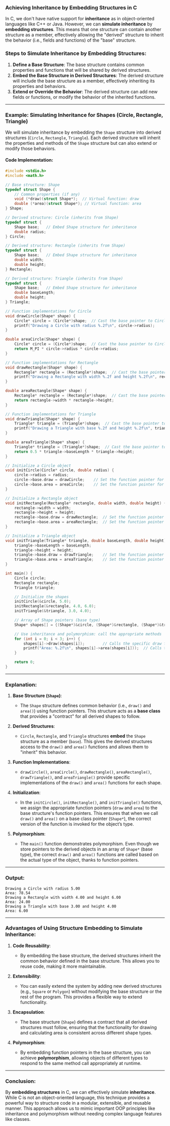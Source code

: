 ### **Achieving Inheritance by Embedding Structures in C**

In C, we don't have native support for **inheritance** as in object-oriented languages like C++ or Java. However, we can **simulate inheritance** by **embedding structures**. This means that one structure can contain another structure as a member, effectively allowing the "derived" structure to inherit the behavior (i.e., fields and functions) of the "base" structure.

### **Steps to Simulate Inheritance by Embedding Structures:**
1. **Define a Base Structure**: The base structure contains common properties and functions that will be shared by derived structures.
2. **Embed the Base Structure in Derived Structures**: The derived structure will include the base structure as a member, effectively inheriting its properties and behaviors.
3. **Extend or Override the Behavior**: The derived structure can add new fields or functions, or modify the behavior of the inherited functions.

---

### **Example: Simulating Inheritance for Shapes (Circle, Rectangle, Triangle)**

We will simulate inheritance by embedding the `Shape` structure into derived structures (`Circle`, `Rectangle`, `Triangle`). Each derived structure will inherit the properties and methods of the `Shape` structure but can also extend or modify those behaviors.

#### **Code Implementation:**

```c
#include <stdio.h>
#include <math.h>

// Base structure: Shape
typedef struct Shape {
    // Common properties (if any)
    void (*draw)(struct Shape*);  // Virtual function: draw
    double (*area)(struct Shape*); // Virtual function: area
} Shape;

// Derived structure: Circle (inherits from Shape)
typedef struct {
    Shape base;   // Embed Shape structure for inheritance
    double radius;
} Circle;

// Derived structure: Rectangle (inherits from Shape)
typedef struct {
    Shape base;   // Embed Shape structure for inheritance
    double width;
    double height;
} Rectangle;

// Derived structure: Triangle (inherits from Shape)
typedef struct {
    Shape base;   // Embed Shape structure for inheritance
    double baseLength;
    double height;
} Triangle;

// Function implementations for Circle
void drawCircle(Shape* shape) {
    Circle* circle = (Circle*)shape;  // Cast the base pointer to Circle pointer
    printf("Drawing a Circle with radius %.2f\n", circle->radius);
}

double areaCircle(Shape* shape) {
    Circle* circle = (Circle*)shape;  // Cast the base pointer to Circle pointer
    return M_PI * circle->radius * circle->radius;
}

// Function implementations for Rectangle
void drawRectangle(Shape* shape) {
    Rectangle* rectangle = (Rectangle*)shape;  // Cast the base pointer to Rectangle pointer
    printf("Drawing a Rectangle with width %.2f and height %.2f\n", rectangle->width, rectangle->height);
}

double areaRectangle(Shape* shape) {
    Rectangle* rectangle = (Rectangle*)shape;  // Cast the base pointer to Rectangle pointer
    return rectangle->width * rectangle->height;
}

// Function implementations for Triangle
void drawTriangle(Shape* shape) {
    Triangle* triangle = (Triangle*)shape;  // Cast the base pointer to Triangle pointer
    printf("Drawing a Triangle with base %.2f and height %.2f\n", triangle->baseLength, triangle->height);
}

double areaTriangle(Shape* shape) {
    Triangle* triangle = (Triangle*)shape;  // Cast the base pointer to Triangle pointer
    return 0.5 * triangle->baseLength * triangle->height;
}

// Initialize a Circle object
void initCircle(Circle* circle, double radius) {
    circle->radius = radius;
    circle->base.draw = drawCircle;    // Set the function pointer for draw
    circle->base.area = areaCircle;    // Set the function pointer for area
}

// Initialize a Rectangle object
void initRectangle(Rectangle* rectangle, double width, double height) {
    rectangle->width = width;
    rectangle->height = height;
    rectangle->base.draw = drawRectangle;  // Set the function pointer for draw
    rectangle->base.area = areaRectangle;  // Set the function pointer for area
}

// Initialize a Triangle object
void initTriangle(Triangle* triangle, double baseLength, double height) {
    triangle->baseLength = baseLength;
    triangle->height = height;
    triangle->base.draw = drawTriangle;    // Set the function pointer for draw
    triangle->base.area = areaTriangle;    // Set the function pointer for area
}

int main() {
    Circle circle;
    Rectangle rectangle;
    Triangle triangle;

    // Initialize the shapes
    initCircle(&circle, 5.0);
    initRectangle(&rectangle, 4.0, 6.0);
    initTriangle(&triangle, 3.0, 4.0);

    // Array of Shape pointers (base type)
    Shape* shapes[] = {(Shape*)&circle, (Shape*)&rectangle, (Shape*)&triangle};

    // Use inheritance and polymorphism: call the appropriate methods
    for (int i = 0; i < 3; i++) {
        shapes[i]->draw(shapes[i]);        // Calls the specific draw function
        printf("Area: %.2f\n", shapes[i]->area(shapes[i]));  // Calls the specific area function
    }

    return 0;
}
```

---

### **Explanation:**

1. **Base Structure (`Shape`)**:
   - The `Shape` structure defines common behavior (i.e., `draw()` and `area()`) using function pointers. This structure acts as a **base class** that provides a "contract" for all derived shapes to follow.

2. **Derived Structures**:
   - `Circle`, `Rectangle`, and `Triangle` structures **embed** the `Shape` structure as a member (`base`). This gives the derived structures access to the `draw()` and `area()` functions and allows them to "inherit" this behavior.

3. **Function Implementations**:
   - `drawCircle()`, `areaCircle()`, `drawRectangle()`, `areaRectangle()`, `drawTriangle()`, and `areaTriangle()` provide specific implementations of the `draw()` and `area()` functions for each shape.

4. **Initialization**:
   - In the `initCircle()`, `initRectangle()`, and `initTriangle()` functions, we assign the appropriate function pointers (`draw` and `area`) to the base structure's function pointers. This ensures that when we call `draw()` and `area()` on a base class pointer (`Shape*`), the correct version of the function is invoked for the object’s type.

5. **Polymorphism**:
   - The `main()` function demonstrates polymorphism. Even though we store pointers to the derived objects in an array of `Shape*` (base type), the correct `draw()` and `area()` functions are called based on the actual type of the object, thanks to function pointers.

---

### **Output:**

```
Drawing a Circle with radius 5.00
Area: 78.54
Drawing a Rectangle with width 4.00 and height 6.00
Area: 24.00
Drawing a Triangle with base 3.00 and height 4.00
Area: 6.00
```

---

### **Advantages of Using Structure Embedding to Simulate Inheritance:**

1. **Code Reusability**:
   - By embedding the base structure, the derived structures inherit the common behavior defined in the base structure. This allows you to reuse code, making it more maintainable.

2. **Extensibility**:
   - You can easily extend the system by adding new derived structures (e.g., `Square` or `Polygon`) without modifying the base structure or the rest of the program. This provides a flexible way to extend functionality.

3. **Encapsulation**:
   - The base structure (`Shape`) defines a contract that all derived structures must follow, ensuring that the functionality for drawing and calculating area is consistent across different shape types.

4. **Polymorphism**:
   - By embedding function pointers in the base structure, you can achieve **polymorphism**, allowing objects of different types to respond to the same method call appropriately at runtime.

---

### **Conclusion:**

By **embedding structures** in C, we can effectively simulate **inheritance**. While C is not an object-oriented language, this technique provides a powerful way to structure code in a modular, extensible, and reusable manner. This approach allows us to mimic important OOP principles like inheritance and polymorphism without needing complex language features like classes.

